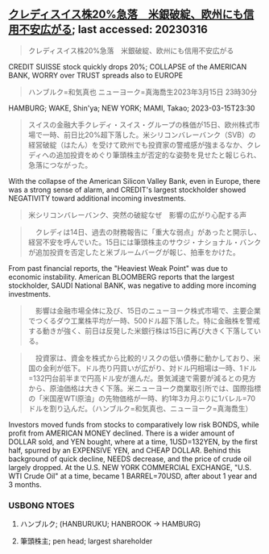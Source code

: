 ## [クレディスイス株20%急落　米銀破綻、欧州にも信用不安広がる](https://www.asahi.com/articles/ASR3H7SYLR3HULFA038.html?iref=comtop_Business_02); last accessed: 20230316

> クレディスイス株20%急落　米銀破綻、欧州にも信用不安広がる

CREDIT SUISSE stock quickly drops 20%; COLLAPSE of the AMERICAN BANK, WORRY over TRUST spreads also to EUROPE

> ハンブルク=和気真也 ニューヨーク=真海喬生2023年3月15日 23時30分	

HAMBURG; WAKE, Shin'ya; NEW YORK; MAMI, Takao; 2023-03-15T23:30

> スイスの金融大手クレディ・スイス・グループの株価が15日、欧州株式市場で一時、前日比20%超下落した。米シリコンバレーバンク（SVB）の経営破綻（はたん）を受けて欧州でも投資家の警戒感が強まるなか、クレディへの追加投資をめぐり筆頭株主が否定的な姿勢を見せたと報じられ、急落につながった。

With the collapse of the American Silicon Valley Bank, even in Europe, there was a strong sense of alarm, and CREDIT's largest stockholder showed NEGATIVITY toward additional incoming investments.

>  米シリコンバレーバンク、突然の破綻なぜ　影響の広がり心配する声

>　クレディは14日、過去の財務報告に「重大な弱点」があったと開示し、経営不安を呼んでいた。15日には筆頭株主のサウジ・ナショナル・バンクが追加投資を否定したと米ブルームバーグが報じ、拍車をかけた。

From past financial reports, the "Heaviest Weak Point" was due to economic instability. American BLOOMBERG reports that the largest stockholder, SAUDI National BANK, was negative to adding more incoming investments.

>　影響は金融市場全体に及び、15日のニューヨーク株式市場で、主要企業でつくるダウ工業株平均が一時、500ドル超下落した。特に金融株を警戒する動きが強く、前日は反発した米銀行株は15日に再び大きく下落している。

>　投資家は、資金を株式から比較的リスクの低い債券に動かしており、米国の金利が低下。ドル売り円買いが広がり、対ドル円相場は一時、1ドル=132円台前半まで円高ドル安が進んだ。景気減速で需要が減るとの見方から、原油価格は大きく下落。米ニューヨーク商業取引所では、国際指標の「米国産WTI原油」の先物価格が一時、約1年3カ月ぶりに1バレル=70ドルを割り込んだ。（ハンブルク=和気真也、ニューヨーク=真海喬生）

Investors moved funds from stocks to comparatively low risk BONDS, while profit from AMERICAN MONEY declined. There is a wider amount of DOLLAR sold, and YEN bought, where at a time, 1USD=132YEN, by the first half, spurred by an EXPENSIVE YEN, and CHEAP DOLLAR. Behind this background of quick decline, NEEDS decrease, and the price of crude oil largely dropped. At the U.S. NEW YORK COMMERCIAL EXCHANGE, "U.S. WTI Crude Oil" at a time, became 1 BARREL=70USD, after about 1 year and 3 months.

### USBONG NTOES

1) ハンブルク; (HANBURUKU; HANBROOK -> HAMBURG)

2) 筆頭株主; pen head; largest shareholder
